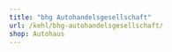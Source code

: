 ```yaml
---
title: "bhg Autohandelsgesellschaft"
url: /kehl/bhg-autohandelsgesellschaft/
shop: Autohaus
---
```

